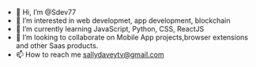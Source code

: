 - 👋 Hi, I’m @Sdev77
- 👀 I’m interested in web developmet, app development, blockchain
- 🌱 I’m currently learning JavaScript, Python, CSS, ReactJS
- 💞️ I’m looking to collaborate on Mobile App projects,browser extensions and other Saas products.
- 📫 How to reach me sallydaveytv@gmail.com

<!---
Sdev77/Sdev77 is a ✨ special ✨ repository because its `README.md` (this file) appears on your GitHub profile.
You can click the Preview link to take a look at your changes.
--->
